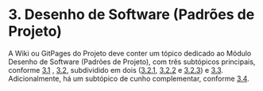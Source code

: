# **3. Desenho de Software (Padrões de Projeto)**
A Wiki ou GitPages do Projeto deve conter um tópico dedicado ao Módulo Desenho de Software (Padrões de Projeto), com três subtópicos principais, conforme [3.1](/docs/PadroesDeProjeto/3.1.GRAsPs.md)
, [3.2](/docs/PadroesDeProjeto/3.2.GoFs.md), subdividido em dois ([3.2.1](/docs/PadroesDeProjeto/3.2.1.GoFsCriacionais.md), [3.2.2](/docs/PadroesDeProjeto/3.2.2.GoFsEstruturais.md) e [3.2.3](/docs/PadroesDeProjeto/3.2.3.GoFsComportamentais.md)) e [3.3](/docs/PadroesDeProjeto/3.3.PadroesExtra.md). Adicionalmente, há um subtópico de cunho complementar, conforme [3.4](/docs/PadroesDeProjeto/3.4.ParticipacoesPadroes.md).
